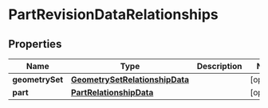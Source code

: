 

# PartRevisionDataRelationships


## Properties

Name | Type | Description | Notes
------------ | ------------- | ------------- | -------------
**geometrySet** | [**GeometrySetRelationshipData**](GeometrySetRelationshipData.md) |  |  [optional]
**part** | [**PartRelationshipData**](PartRelationshipData.md) |  |  [optional]



